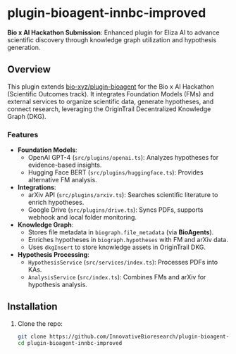 # plugin-bioagent-innbc-improved

**Bio x AI Hackathon Submission**: Enhanced plugin for Eliza AI to advance scientific discovery through knowledge graph utilization and hypothesis generation.

## Overview

This plugin extends [bio-xyz/plugin-bioagent](https://github.com/bio-xyz/plugin-bioagent) for the Bio x AI Hackathon (Scientific Outcomes track). It integrates Foundation Models (FMs) and external services to organize scientific data, generate hypotheses, and connect research, leveraging the OriginTrail Decentralized Knowledge Graph (DKG).

### Features
- **Foundation Models**:
  - OpenAI GPT-4 (`src/plugins/openai.ts`): Analyzes hypotheses for evidence-based insights.
  - Hugging Face BERT (`src/plugins/huggingface.ts`): Provides alternative FM analysis.
- **Integrations**:
  - arXiv API (`src/plugins/arxiv.ts`): Searches scientific literature to enrich hypotheses.
  - Google Drive (`src/plugins/drive.ts`): Syncs PDFs, supports webhook and local folder monitoring.
- **Knowledge Graph**:
  - Stores file metadata in `biograph.file_metadata` (via **BioAgents**).
  - Enriches hypotheses in `biograph.hypotheses` with FM and arXiv data.
  - Uses `dkgInsert` to store knowledge assets in OriginTrail DKG.
- **Hypothesis Processing**:
  - `HypothesisService` (`src/services/index.ts`): Processes PDFs into KAs.
  - `AnalysisService` (`src/index.ts`): Combines FMs and arXiv for hypothesis analysis.

## Installation

1. Clone the repo:
   ```bash
   git clone https://github.com/InnovativeBioresearch/plugin-bioagent-innbc-improved.git
   cd plugin-bioagent-innbc-improved
